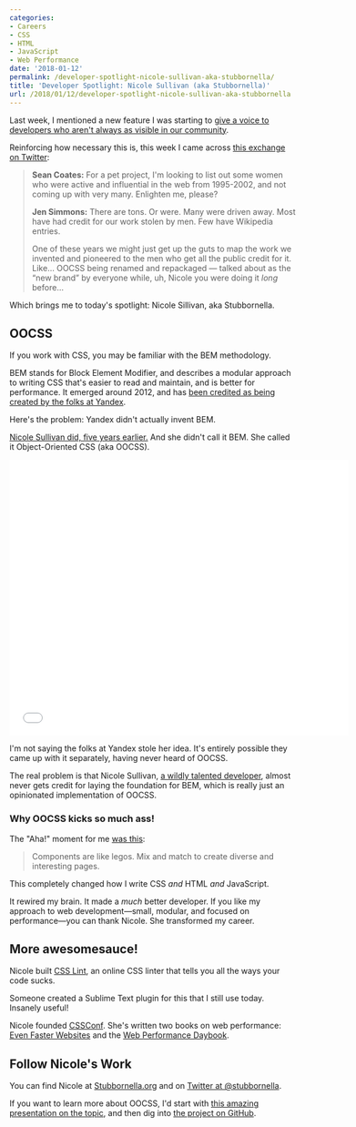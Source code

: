```yaml
---
categories:
- Careers
- CSS
- HTML
- JavaScript
- Web Performance
date: '2018-01-12'
permalink: /developer-spotlight-nicole-sullivan-aka-stubbornella/
title: 'Developer Spotlight: Nicole Sullivan (aka Stubbornella)'
url: /2018/01/12/developer-spotlight-nicole-sullivan-aka-stubbornella
---
```


Last week, I mentioned a new feature I was starting to [give a voice to developers who aren't always as visible in our community](https://gomakethings.com/shining-a-light-on-other-developers/).

Reinforcing how necessary this is, this week I came across [this exchange on Twitter](https://twitter.com/ChrisFerdinandi/status/951459561927520258):

> **Sean Coates:** For a pet project, I'm looking to list out some women who were active and influential in the web from 1995-2002, and not coming up with very many. Enlighten me, please?
>
> **Jen Simmons:** There are tons. Or were. Many were driven away. Most have had credit for our work stolen by men. Few have Wikipedia entries.
>
> One of these years we might just get up the guts to map the work we invented and pioneered to the men who get all the public credit for it. Like… OOCSS being renamed and repackaged — talked about as the “new brand” by everyone while, uh, Nicole you were doing it *long* before…

Which brings me to today's spotlight: Nicole Sillivan, aka Stubbornella.

## OOCSS

If you work with CSS, you may be familiar with the BEM methodology.

BEM stands for Block Element Modifier, and describes a modular approach to writing CSS that's easier to read and maintain, and is better for performance. It emerged around 2012, and has [been credited as being created by the folks at Yandex](https://www.smashingmagazine.com/2012/04/a-new-front-end-methodology-bem/).

Here's the problem: Yandex didn't actually invent BEM.

[Nicole Sullivan did, five years earlier.](https://www.slideshare.net/stubbornella/object-oriented-css/) And she didn't call it BEM. She called it Object-Oriented CSS (aka OOCSS).

<iframe src="//www.slideshare.net/slideshow/embed_code/key/EUTjDAdG7npnxS" width="595" height="485" frameborder="0" marginwidth="0" marginheight="0" scrolling="no" allowfullscreen> </iframe>

I'm not saying the folks at Yandex stole her idea. It's entirely possible they came up with it separately, having never heard of OOCSS.

The real problem is that Nicole Sullivan, [a wildly talented developer](https://www.linkedin.com/in/nicolesullivan/), almost never gets credit for laying the foundation for BEM, which is really just an opinionated implementation of OOCSS.

### Why OOCSS kicks so much ass!

The "Aha!" moment for me [was this](https://www.slideshare.net/stubbornella/object-oriented-css/22-Components_are_like_legos):

> Components are like legos. Mix and match to create diverse and interesting pages.

This completely changed how I write CSS *and* HTML *and* JavaScript.

It rewired my brain. It made a *much* better developer. If you like my approach to web development&mdash;small, modular, and focused on performance&mdash;you can thank Nicole. She transformed my career.

## More awesomesauce!

Nicole built [CSS Lint](http://csslint.net/), an online CSS linter that tells you all the ways your code sucks.

Someone created a Sublime Text plugin for this that I still use today. Insanely useful!

Nicole founded [CSSConf](https://2016.cssconf.com). She's written two books on web performance: [Even Faster Websites](https://www.amazon.com/Even-Faster-Web-Sites-Performance/dp/0596522304) and the [Web Performance Daybook](https://www.amazon.com/Web-Performance-Daybook-Volume-2/dp/1449332919).

## Follow Nicole's Work

You can find Nicole at [Stubbornella.org](http://www.stubbornella.org/) and on [Twitter at @stubbornella](https://twitter.com/stubbornella).

If you want to learn more about OOCSS, I'd start with [this amazing presentation on the topic](https://www.slideshare.net/stubbornella/object-oriented-css/), and then dig into [the project on GitHub](https://github.com/stubbornella/oocss).

